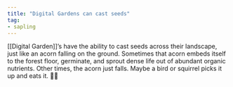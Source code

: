 ```yaml
---
title: "Digital Gardens can cast seeds"
tag: 
- sapling
---
```


[[Digital Garden]]’s have the ability to cast seeds across their landscape, just like an acorn falling on the ground.  Sometimes that acorn embeds itself to the forest floor, germinate, and sprout dense life out of abundant organic nutrients. Other times, the acorn just falls. Maybe a bird or squirrel picks it up and eats it. 🤷‍♂️